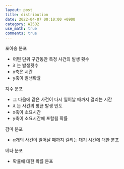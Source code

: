 ```yaml
---
layout: post
title: distribution
date: 2022-04-07 00:10:00 +0900
category: AI502
use_math: true
comments: true
---
```


포아송 분포

- 어떤 단위 구간동안 특정 사건의 발생 횟수
- $\lambda$ 는 발생횟수
- x축은 시간
- y축이 발생확률

지수 분포

- 그 다음에 같은 사건이 다시 일어날 때까지 걸리는 시간
- $\lambda$ 는 사건의 평균 발생 빈도
- x축이 소요시간
- y축이 소요시간에 포함될 확률

감마 분포

- $\alpha$개의 사건이 일어날 때까지 걸리는 대기 시간에 대한 분포

베타 분포

- 확률에 대한 확률 분포